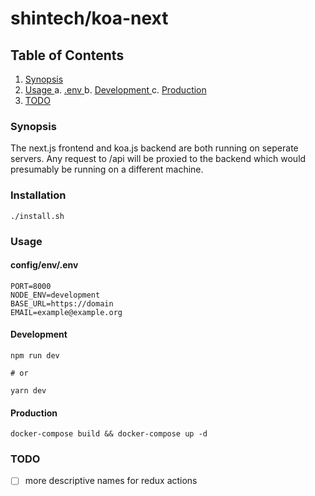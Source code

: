 # shintech/koa-next

## Table of Contents
1. [ Synopsis ](#synopsis)
2. [ Usage ](#usage)
	a. [.env ](#env)
	b. [Development ](#development)
	c. [Production ](#production)
3. [ TODO ](#todo)

<a name="synopsis"></a>
### Synopsis

  The next.js frontend and koa.js backend are both running on seperate servers. Any request to /api will be proxied to the backend which would presumably be running on a different machine.
  
### Installation

    ./install.sh

<a name="usage"></a>
### Usage
<a name="env"></a>
#### config/env/.env
    
    PORT=8000
    NODE_ENV=development
    BASE_URL=https://domain
    EMAIL=example@example.org

<a name="development"></a>
#### Development

    npm run dev
    
    # or
    
    yarn dev

<a name="production"></a>
#### Production
    docker-compose build && docker-compose up -d

<a name="todo"></a>
### TODO
- [ ] more descriptive names for redux actions
